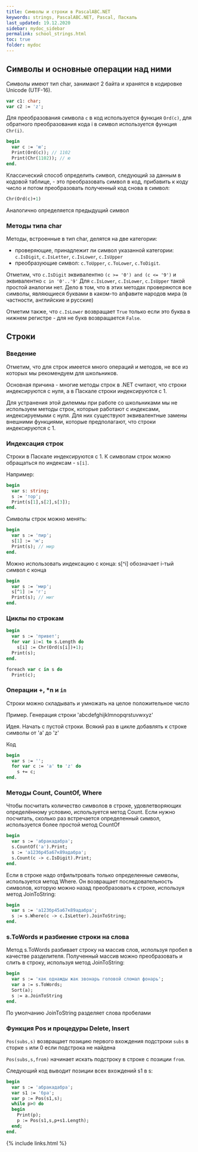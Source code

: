 ```yaml
---
title: Символы и строки в PascalABC.NET
keywords: strings, PascalABC.NET, Pascal, Паскаль
last_updated: 19.12.2020
sidebar: mydoc_sidebar
permalink: school_strings.html
toc: true
folder: mydoc
---
```


## Символы и основные операции над ними

Символы имеют тип char, занимают 2 байта и хранятся в кодировке Unicode (UTF-16).

```pascal
var c1: char;
var c2 := 'z';
```

Для преобразования символа `c` в код используется функция `Ord(c)`, для обратного преобразования кода i в символ используется функция `Chr(i)`.
```pascal
begin
  var c := 'ю';
  Print(Ord(c)); // 1102
  Print(Chr(1102)); // ю
end.
```

Классический способ определить символ, следующий за данным в кодовой таблице, - это преобразовать символ в код, прибавить к коду число и потом преобразовать полученный код снова в символ:
```pascal
Chr(Ord(c)+1)
```
Аналогично определяется предыдущий символ

### Методы типа char

Методы, встроенные в тип char, делятся на две категории:
* проверяющие, принадлежит ли символ указанной категории: `c.IsDigit`, `c.IsLetter`, `c.IsLower`, `c.IsUpper`
* преобразующие символ: `c.ToUpper`, `c.ToLower`, `c.ToDigit`.

Отметим, что `c.IsDigit` эквивалентно `(c >= '0') and (c <= '9')` и эквивалентно `c in '0'..'9'`
Для `c.IsLower`, `c.IsLower`, `c.IsUpper` такой простой аналогии нет. Дело в том, что в этих методах проверяются все символы, являющиеся буквами в каком-то алфавите народов мира (в частности, английские и русские)

Отметим также, что `c.IsLower` возвращает `True` только если это буква в нижнем регистре - для не букв возвращается `False`.

## Строки

### Введение

Отметим, что для строк имеется много операций и методов, не все из которых мы рекомендуем для школьников.

Основная причина - многие методы строк в .NET считают, что строки индексируются с нуля, а в Паскале строки индексируются с 1.

Для устранения этой дилеммы при работе со школьниками мы не используем методы строк, которые работают с индексами, индексируемыми с нуля. Для них существуют эквивалентные замены внешними функциями, которые предполагают, что строки индексируются с 1.

### Индексация строк

Строки в Паскале индексируются с 1. К символам строк можно обращаться по индексам - `s[i]`.

Например: 

```pascal
begin
  var s: string;
  s := 'тор';
  Print(s[1],s[2],s[3]);
end.
```

Символы строк можно менять: 
```pascal
begin
  var s := 'пир';
  s[1] := 'м';
  Print(s); // мир
end.
```

Можно использовать индексацию с конца: s[^i] обозначает i-тый символ с конца
```pascal
begin
  var s := 'мир';
  s[^1] := 'г';
  Print(s); // миг
end.
```

### Циклы по строкам
```pascal
begin
  var s := 'привет';
  for var i:=1 to s.Length do
    s[i] := Chr(Ord(s[i])+1);
  Print(s);
end.  
```

```pascal
foreach var c in s do
  Print(c);  
```


### Операции +, \*n и `in`

Строки можно складывать и умножать на целое положительное число

Пример. Генерация строки 'abcdefghijklmnopqrstuvwxyz'

Идея. Начать с пустой строки. Всякий раз в цикле добавлять к строке символы от 'a' до 'z'

Код
```pascal
begin
  var s := '';
  for var c := 'a' to 'z' do
    s += c;
end.  
```

### Методы Count, CountOf, Where

Чтобы посчитать количество символов в строке, удовлетворяющих определённому условию, используется метод Count. Если нужно посчитать, сколько раз встречается определенный символ, используется более простой метод CountOf

```pascal
begin
  var s := 'абракадабра';
  s.CountOf('а').Print;
  s := 'а123бр45а67к89адабра';
  s.Count(c -> c.IsDigit).Print;
end.  
```

Если в строке надо отфильтровать только определенные символы, используется метод Where. Он возвращает последовательность символов, которую можно назад преобразовать к строке, используя метод JoinToString:

```pascal
begin
  var s := 'а123бр45а67к89адабра';
  s := s.Where(c -> c.IsLetter).JoinToString;
end.  
```

### s.ToWords и разбиение строки на слова

Метод s.ToWords разбивает строку на массив слов, используя пробел в качестве разделителя. Полученный массив можно преобразовать и слить в строку, используя метод JoinToString:

```pascal
begin
  var s := 'как однажды жак звонарь головой сломал фонарь';
  var a := s.ToWords;
  Sort(a);
  s := a.JoinToString
end.  
```

По умолчанию JoinToString разделяет слова пробелами

### Функция Pos и процедуры Delete, Insert

`Pos(subs,s)` возвращает позицию первого вхождения подстроки `subs` в сторке `s` или 0 если подстрока не найдена

`Pos(subs,s,from)` начинает искать подстроку в строке с позиции `from`.

Следующий код выводит позиции всех вхождений s1 в s:

```pascal
begin
  var s := 'абракадабра';
  var s1 := 'бра';
  var p := Pos(s1,s);
  while p>0 do
  begin
    Print(p);
    p := Pos(s1,s,p+s1.Length);
  end;
end.
```





{% include links.html %}
